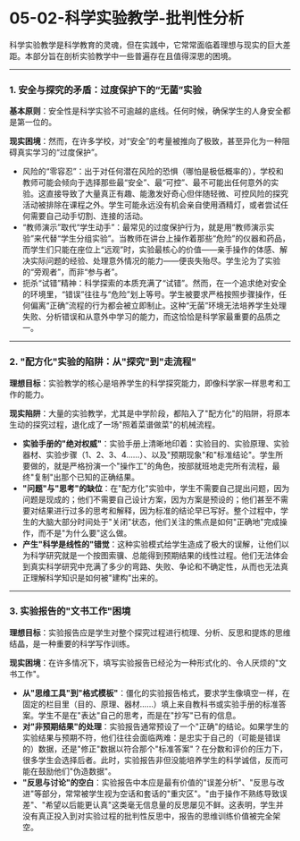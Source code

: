 # 05-02-科学实验教学-批判性分析

科学实验教学是科学教育的灵魂，但在实践中，它常常面临着理想与现实的巨大差距。本部分旨在剖析实验教学中一些普遍存在且值得深思的困境。

---

### 1. 安全与探究的矛盾：过度保护下的“无菌”实验

**基本原则**：安全性是科学实验不可逾越的底线。任何时候，确保学生的人身安全都是第一位的。

**现实困境**：然而，在许多学校，对“安全”的考量被推向了极致，甚至异化为一种阻碍真实学习的“过度保护”。

-   风险的“零容忍”：出于对任何潜在风险的恐惧（哪怕是极低概率的），学校和教师可能会倾向于选择那些最“安全”、最“可控”、最不可能出任何意外的实验。这直接导致了大量真正有趣、能激发好奇心但伴随轻微、可控风险的探究活动被排除在课程之外。学生可能永远没有机会亲自使用酒精灯，或者尝试任何需要自己动手切割、连接的活动。
-   “教师演示”取代“学生动手”：最常见的过度保护行为，就是用“教师演示实验”来代替“学生分组实验”。当教师在讲台上操作着那些“危险”的仪器和药品，而学生们只能在座位上“远观”时，实验最核心的价值——亲手操作的体感、解决实际问题的经验、处理意外情况的能力——便丧失殆尽。学生沦为了实验的“旁观者”，而非“参与者”。
-   扼杀“试错”精神：科学探索的本质充满了“试错”。然而，在一个追求绝对安全的环境里，“错误”往往与“危险”划上等号。学生被要求严格按照步骤操作，任何偏离“正确”流程的行为都会被立即制止。这种“无菌”环境无法培养学生处理失败、分析错误和从意外中学习的能力，而这恰恰是科学家最重要的品质之一。

---

### 2. "配方化"实验的陷阱：从"探究"到"走流程"

**理想目标**：实验教学的核心是培养学生的科学探究能力，即像科学家一样思考和工作的能力。

**现实陷阱**：大量的实验教学，尤其是中学阶段，都陷入了"配方化"的陷阱，将原本生动的探究过程，退化成了一场"照着菜谱做菜"的机械流程。

-   **实验手册的"绝对权威"**：实验手册上清晰地印着：实验目的、实验原理、实验器材、实验步骤（1、2、3、4……）、以及"预期现象"和"标准结论"。学生所要做的，就是严格扮演一个"操作工"的角色，按部就班地走完所有流程，最终"复制"出那个已知的正确结果。
-   **"问题"与"思考"的缺位**：在"配方化"实验中，学生不需要自己提出问题，因为问题是现成的；他们不需要自己设计方案，因为方案是预设的；他们甚至不需要对结果进行过多的思考和解释，因为标准的结论早已写好。整个过程中，学生的大脑大部分时间处于"关闭"状态，他们关注的焦点是如何"正确地"完成操作，而不是"为什么要"这么做。
-   **产生"科学是线性的"错觉**：这种实验模式给学生造成了极大的误解，让他们以为科学研究就是一个按图索骥、总能得到预期结果的线性过程。他们无法体会到真实科学研究中充满了多少的弯路、失败、争论和不确定性，从而也无法真正理解科学知识是如何被"建构"出来的。

---

### 3. 实验报告的"文书工作"困境

**理想目标**：实验报告应是学生对整个探究过程进行梳理、分析、反思和提炼的思维结晶，是一种重要的科学写作训练。

**现实困境**：在许多情况下，填写实验报告已经沦为一种形式化的、令人厌烦的"文书工作"。

-   **从"思维工具"到"格式模板"**：僵化的实验报告格式，要求学生像填空一样，在固定的栏目里（目的、原理、器材……）填上来自教科书或实验手册的标准答案。学生不是在"表达"自己的思考，而是在"抄写"已有的信息。
-   **对"非预期结果"的处理**：实验报告通常预设了一个"正确"的结论。如果学生的实验结果与预期不符，他们往往会面临两难：是忠实于自己的（可能是错误的）数据，还是"修正"数据以符合那个"标准答案"？在分数和评价的压力下，很多学生会选择后者。此时，实验报告非但没能培养学生的科学诚信，反而可能在鼓励他们"伪造数据"。
-   **"反思与讨论"的空白**：实验报告中本应是最有价值的"误差分析"、"反思与改进"等部分，常常被学生视为空话和套话的"重灾区"。"由于操作不熟练导致误差"、"希望以后能更认真"这类毫无信息量的反思屡见不鲜。这表明，学生并没有真正投入到对实验过程的批判性反思中，报告的思维训练价值被完全架空。 